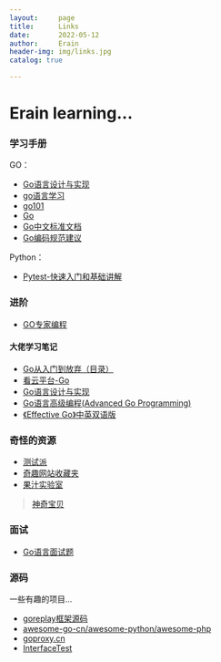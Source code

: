 ```yaml
---
layout:     page
title:      Links
date:       2022-05-12
author:     Erain
header-img: img/links.jpg
catalog: true

---
```


# Erain learning...

### 学习手册
GO：
- [Go语言设计与实现](https://draveness.me/golang/)
- [go语言学习](https://www.topgoer.com/)
- [go101](https://gfw.go101.org/article/line-break-rules.html)
- [Go](http://docscn.studygolang.com/pkg/fmt/)
- [Go中文标准文档](http://word.topgoer.com/)
- [Go编码规范建议](https://dablelv.github.io/go-coding-advice/)

Python：
- [Pytest-快速入门和基础讲解](https://www.cnblogs.com/poloyy/p/12641505.html)

### 进阶
- [GO专家编程](https://www.topgoer.cn/docs/gozhuanjia/gogfjhk)

#### 大佬学习笔记
- [Go从入门到放弃（目录）](https://www.cnblogs.com/nickchen121/p/11517502.html)
- [看云平台-Go](https://www.kancloud.cn/uvohp5na133/golang/933973)
- [Go语言设计与实现](https://draveness.me/golang/)
- [Go语言高级编程(Advanced Go Programming)](https://chai2010.cn/advanced-go-programming-book/)
- [《Effective Go》中英双语版](https://bingohuang.gitbooks.io/effective-go-zh-en/content/)


### 奇怪的资源
- [测试派](http://testingpai.com/domains)
- [奇趣网站收藏夹](https://fuun.fun/)
- [果汁实验室](http://guozhivip.com/lab/)

> [神奇宝贝](https://yx.g8hh.com/pokeclicker/)

### 面试
- [Go语言面试题](https://topgoer.cn/docs/gomianshiti/mian56)

### 源码
一些有趣的项目...
- [goreplay框架源码](https://github.com/buger/goreplay)
- [awesome-go-cn/awesome-python/awesome-php](https://github.com/ziadoz/awesome-php)
- [goproxy.cn](https://github.com/Erain-997/goproxy.cn)
- [InterfaceTest](https://github.com/BSTester/InterfaceTest)
